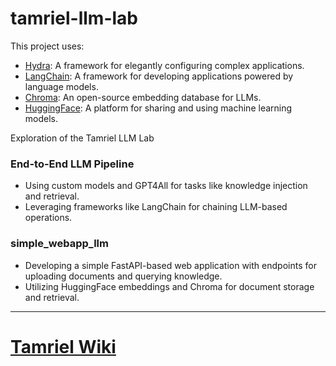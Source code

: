 # tamriel-llm-lab


This project uses:
- [Hydra](https://hydra.cc/): A framework for elegantly configuring complex applications.
- [LangChain](https://python.langchain.com/docs/get_started/introduction.html): A framework for developing applications powered by language models.
- [Chroma](https://www.trychroma.com/): An open-source embedding database for LLMs.
- [HuggingFace](https://huggingface.co/): A platform for sharing and using machine learning models.

Exploration of the Tamriel LLM Lab

### End-to-End LLM Pipeline

- Using custom models and GPT4All for tasks like knowledge injection and retrieval.
- Leveraging frameworks like LangChain for chaining LLM-based operations.


### simple_webapp_llm

- Developing a simple FastAPI-based web application with endpoints for uploading documents and querying knowledge.
- Utilizing HuggingFace embeddings and Chroma for document storage and retrieval.

---

# [Tamriel Wiki](https://github.com/liniribeiro/tamriel-llm-lab/wiki)
